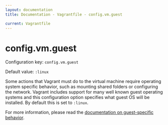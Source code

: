 ```yaml
---
layout: documentation
title: Documentation - Vagrantfile - config.vm.guest

current: Vagrantfile
---
```

# config.vm.guest

Configuration key: `config.vm.guest`

Default value: `:linux`

Some actions that Vagrant must do to the virtual machine require
operating system specific behavior, such as mounting shared folders
or configuring the network. Vagrant includes support for many well
known guest operating systems and this configuration option specifies
what guest OS will be installed. By default this is set to `:linux`.

For more information, please read the [documentation on guest-specific behavior](/docs/guests.html).
